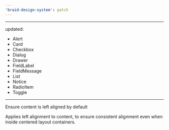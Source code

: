 ```yaml
---
'braid-design-system': patch
---
```


---
updated:
  - Alert
  - Card
  - Checkbox
  - Dialog
  - Drawer
  - FieldLabel
  - FieldMessage
  - List
  - Notice
  - RadioItem
  - Toggle
---

Ensure content is left aligned by default

Applies left alignment to content, to ensure consistent alignment even when inside centered layout containers.
